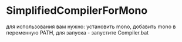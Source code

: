 # SimplifiedCompilerForMono
для использования вам нужно:
установить mono,
добавить mono в переменную PATH,
для запуска - запустите Compiler.bat
